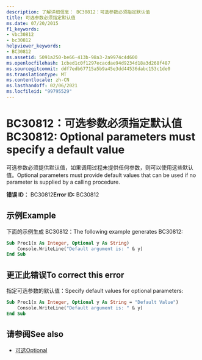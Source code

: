 ```yaml
---
description: 了解详细信息： BC30812：可选参数必须指定默认值
title: 可选参数必须指定默认值
ms.date: 07/20/2015
f1_keywords:
- vbc30812
- bc30812
helpviewer_keywords:
- BC30812
ms.assetid: 5091a250-be66-413b-98a3-2a9974c4d600
ms.openlocfilehash: 1cbed1c0f1297ecacdae94d9234d18a3d268f487
ms.sourcegitcommit: ddf7edb67715a5b9a45e3dd44536dabc153c1de0
ms.translationtype: MT
ms.contentlocale: zh-CN
ms.lasthandoff: 02/06/2021
ms.locfileid: "99795529"
---
```

# <a name="bc30812-optional-parameters-must-specify-a-default-value"></a><span data-ttu-id="6ae13-103">BC30812：可选参数必须指定默认值</span><span class="sxs-lookup"><span data-stu-id="6ae13-103">BC30812: Optional parameters must specify a default value</span></span>

<span data-ttu-id="6ae13-104">可选参数必须提供默认值，如果调用过程未提供任何参数，则可以使用这些默认值。</span><span class="sxs-lookup"><span data-stu-id="6ae13-104">Optional parameters must provide default values that can be used if no parameter is supplied by a calling procedure.</span></span>

<span data-ttu-id="6ae13-105">**错误 ID：** BC30812</span><span class="sxs-lookup"><span data-stu-id="6ae13-105">**Error ID:** BC30812</span></span>

## <a name="example"></a><span data-ttu-id="6ae13-106">示例</span><span class="sxs-lookup"><span data-stu-id="6ae13-106">Example</span></span>

<span data-ttu-id="6ae13-107">下面的示例生成 BC30812：</span><span class="sxs-lookup"><span data-stu-id="6ae13-107">The following example generates BC30812:</span></span>

```vb
Sub Proc1(x As Integer, Optional y As String)
    Console.WriteLine("Default argument is: " & y)
End Sub
```

## <a name="to-correct-this-error"></a><span data-ttu-id="6ae13-108">更正此错误</span><span class="sxs-lookup"><span data-stu-id="6ae13-108">To correct this error</span></span>

<span data-ttu-id="6ae13-109">指定可选参数的默认值：</span><span class="sxs-lookup"><span data-stu-id="6ae13-109">Specify default values for optional parameters:</span></span>

```vb
Sub Proc1(x As Integer, Optional y As String = "Default Value")
    Console.WriteLine("Default argument is: " & y)
End Sub
```

## <a name="see-also"></a><span data-ttu-id="6ae13-110">请参阅</span><span class="sxs-lookup"><span data-stu-id="6ae13-110">See also</span></span>

- [<span data-ttu-id="6ae13-111">可选</span><span class="sxs-lookup"><span data-stu-id="6ae13-111">Optional</span></span>](../modifiers/optional.md)
